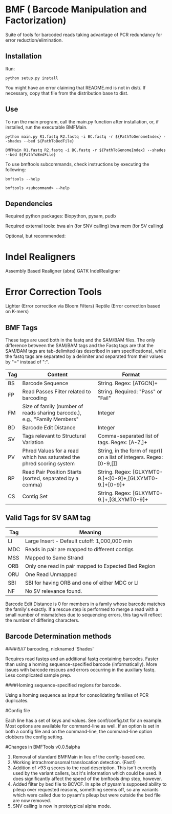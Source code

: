 BMF ( Barcode Manipulation and Factorization)
===================

Suite of tools for barcoded reads taking advantage of PCR redundancy for error reduction/elimination.

## Installation

Run:
```
python setup.py install
```
You might have an error claiming that README.md is not in dist/. If necessary, copy that file from the distribution base to dist.

## Use

To run the main program, call the main.py function after installation, or, if installed, run the executable BMFMain.

```
python main.py R1.fastq R2.fastq -i BC.fastq -r ${PathToGenomeIndex} --shades --bed ${PathToBedFile}
```

```
BMFMain R1.fastq R2.fastq -i BC.fastq -r ${PathToGenomeIndex} --shades --bed ${PathToBedFile}
```

To use bmftools subcommands, check instructions by executing the following:

```
bmftools --help
```

```
bmftools <subcommand> --help
```

## Dependencies

Required python packages: Biopython, pysam, pudb

Required external tools:
bwa	aln (for SNV calling)
bwa mem (for SV calling)

Optional, but recommended:
# Indel Realigners
Assembly Based Realigner (abra)
GATK IndelRealigner
# Error Correction Tools
Lighter (Error correction via Bloom Filters)
Reptile (Error correction based on K-mers)


## BMF Tags

These tags are used both in the fastq and the SAM/BAM files.
The only difference between the SAM/BAM tags and the Fastq tags are that the SAM/BAM tags are tab-delimited (as described in sam specifications), while the fastq tags are separated by a delimiter and separated from their values by "=" instead of ":".

Tag | Content | Format |
----|-----|-----|
BS | Barcode Sequence | String. Regex: [ATGCN]+ |
FP | Read Passes Filter related to barcoding | String. Required: "Pass" or "Fail" |
FM | Size of family (number of reads sharing barcode.), e.g., "Family Members" | Integer |
BD | Barcode Edit Distance | Integer |
SV | Tags relevant to Structural Variation | Comma-separated list of tags. Regex: [A-Z,]+ |
PV | Phred Values for a read which has saturated the phred scoring system| String, in the form of repr() on a list of integers. Regex: [0-9,\[\]]|
RP | Read Pair Position Starts (sorted, separated by a comma) | String. Regex: [GLXYMT0-9.]+:[0-9]+,[GLXYMT0-9.]+[0-9]+ |
CS | Contig Set | String. Regex: [GLXYMT0-9.]+,[GLXYMT0-9]+ |

## Valid Tags for SV SAM tag

Tag | Meaning |
---- | ----- |
LI | Large Insert - Default cutoff: 1,000,000 min |
MDC | Reads in pair are mapped to different contigs |
MSS | Mapped to Same Strand |
ORB | Only one read in pair mapped to Expected Bed Region |
ORU | One Read Unmapped |
SBI | SBI for having ORB and one of either MDC or LI |
NF | No SV relevance found. |

Barcode Edit Distance is 0 for members in a family whose barcode matches the family's exactly. If a rescue step is performed to merge a read with a small number of mismatches due to sequencing errors, this tag will reflect the number of differing characters.

## Barcode Determination methods

####i5/i7 barcoding, nicknamed 'Shades'

Requires read fastqs and an additional fastq containing barcodes.
Faster than using a homing sequence-specified barcode (informatically). More issues with barcode rescues and errors occurring in the auxiliary fastq. Less complicated sample prep.

####Homing sequence-specified regions for barcode.

Using a homing sequence as input for consolidating families of PCR duplicates.

#Config file

Each line has a set of keys and values. See conf/config.txt for an example.
Most options are available for command-line as well. If an option is set in both a config file and on the command-line, the command-line option clobbers the config setting.

#Changes in BMFTools v0.0.5alpha
1. Removal of standard BMFMain in lieu of the config-based one.
2. Working intrachromosomal translocation detection. (Fast!)
3. Addition of >93 q scores to the read description. This isn't currently used by the variant callers, but it's information which could be used. It does significantly affect the speed of the bmftools dmp step, however.
4. Added filter by bed file to BCVCF. In spite of pysam's supposed ability to pileup over requested reasons, something seems off, so any variants which were called due to pysam's pileup but were outside the bed file are now removed.
5. SNV calling is now in prototypical alpha mode.
